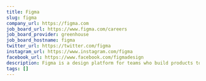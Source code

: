 ```yaml
---
title: Figma
slug: figma
company_url: https://figma.com
job_board_url: https://www.figma.com/careers
job_board_provider: greenhouse
job_board_hostname: figma
twitter_url: https://twitter.com/figma
instagram_url: https://www.instagram.com/figma
facebook_url: https://www.facebook.com/figmadesign
description: Figma is a design platform for teams who build products together.
tags: []
---
```

